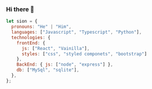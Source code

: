 ### Hi there 👋

```javascript
let sion = {
  pronouns: "He" | "Him",
  languages: ["Javascript", "Typescript", "Python"],
  technologies: {
    frontEnd: {
      js: ["React", "Vainilla"],
      styles: ["css", "styled componets", "bootstrap"]
    },
    BackEnd: { js: ["node", "express"] },
    db: ["MySql", "sqlite"],
  },
};
```

<!--
**Soni295/Soni295** is a ✨ _special_ ✨ repository because its `README.md` (this file) appears on your GitHub profile.

Here are some ideas to get you started:

- 🔭 I’m currently working on ...
- 🌱 I’m currently learning ...
- 👯 I’m looking to collaborate on ...
- 🤔 I’m looking for help with ...
- 💬 Ask me about ...
- 📫 How to reach me: ...
- 😄 Pronouns: ...
- ⚡ Fun fact: ...
-->
